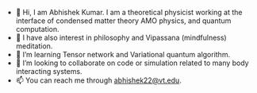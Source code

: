 - 👋 Hi, I am Abhishek Kumar. I am a theoretical physicist working at the interface of condensed matter theory AMO physics, and quantum computation.
- 👀 I have also interest in philosophy and Vipassana (mindfulness) meditation.  
- 🌱 I’m learning Tensor network and Variational quantum algorithm.
- 💞️ I’m looking to collaborate on code or simulation related to many body interacting systems.
- 📫 You can reach me through abhishek22@vt.edu.

<!---
AbhiPhy2020/AbhiPhy2020 is a ✨ special ✨ repository because its `README.md` (this file) appears on your GitHub profile.
You can click the Preview link to take a look at your changes.
--->
